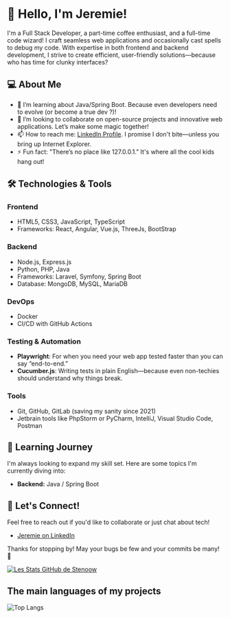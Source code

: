 # 👋 Hello, I'm Jeremie!

I'm a Full Stack Developer, a part-time coffee enthusiast, and a full-time code wizard! I craft seamless web applications and occasionally cast spells to debug my code. With expertise in both frontend and backend development, I strive to create efficient, user-friendly solutions—because who has time for clunky interfaces?

## 💻 About Me

- 🌱 I’m learning about Java/Spring Boot. Because even developers need to evolve (or become a true dev ?)!
- 👯 I’m looking to collaborate on open-source projects and innovative web applications. Let’s make some magic together!
- 📫 How to reach me: [LinkedIn Profile](https://fr.linkedin.com/in/jeremie-bomont-587268216). I promise I don't bite—unless you bring up Internet Explorer.
- ⚡ Fun fact: "There’s no place like 127.0.0.1." It's where all the cool kids hang out!

## 🛠️ Technologies & Tools

### Frontend
- HTML5, CSS3, JavaScript, TypeScript
- Frameworks: React, Angular, Vue.js, ThreeJs, BootStrap

### Backend
- Node.js, Express.js
- Python, PHP, Java
- Frameworks: Laravel, Symfony, Spring Boot
- Database: MongoDB, MySQL, MariaDB

### DevOps
- Docker
- CI/CD with GitHub Actions

### Testing & Automation
- **Playwright**: For when you need your web app tested faster than you can say “end-to-end.”
- **Cucumber.js**: Writing tests in plain English—because even non-techies should understand why things break.

### Tools
- Git, GitHub, GitLab (saving my sanity since 2021)
- Jetbrain tools like PhpStorm or PyCharm, IntelliJ, Visual Studio Code, Postman

## 🌱 Learning Journey

I'm always looking to expand my skill set. Here are some topics I'm currently diving into:

- **Backend:** Java / Spring Boot

## 🤝 Let's Connect!

Feel free to reach out if you'd like to collaborate or just chat about tech!

- [Jeremie on LinkedIn](https://fr.linkedin.com/in/jeremie-bomont-587268216)

Thanks for stopping by! May your bugs be few and your commits be many! 🚀


[![Les Stats GitHub de Stenoow](https://github-readme-stats.vercel.app/api?username=stenoow&theme=tokyonight)](https://github.com/anuraghazra/github-readme-stats)

## The main languages of my projects

![Top Langs](https://github-readme-stats.vercel.app/api/top-langs/?username=Stenoow&hide=twig,blade,html,css&layout=compact&theme=tokyonight)
